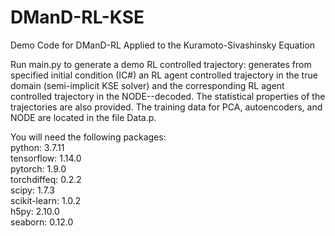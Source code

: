 # DManD-RL-KSE
Demo Code for DManD-RL Applied to the Kuramoto-Sivashinsky Equation

Run main.py to generate a demo RL controlled trajectory: generates from specified initial condition (IC#) an RL agent controlled trajectory in the true domain (semi-implicit KSE solver) and the corresponding RL agent controlled trajectory in the NODE--decoded. The statistical properties of the trajectories are also provided. The training data for PCA, autoencoders, and NODE are located in the file Data.p.

You will need the following packages: <br />
python: 3.7.11 <br />
tensorflow: 1.14.0 <br />
pytorch: 1.9.0 <br />
torchdiffeq: 0.2.2 <br />
scipy: 1.7.3 <br />
scikit-learn: 1.0.2 <br />
h5py: 2.10.0 <br />
seaborn: 0.12.0 <br />
